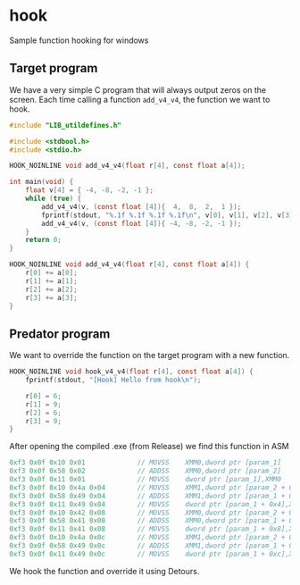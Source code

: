 # hook
Sample function hooking for windows

## Target program

We have a very simple C program that will always output zeros on the screen.
Each time calling a function `add_v4_v4`, the function we want to hook.

```c
#include "LIB_utildefines.h"

#include <stdbool.h>
#include <stdio.h>

HOOK_NOINLINE void add_v4_v4(float r[4], const float a[4]);

int main(void) {
	float v[4] = { -4, -8, -2, -1 };
	while (true) {
		add_v4_v4(v, (const float [4]){  4,  8,  2,  1 });
		fprintf(stdout, "%.1f %.1f %.1f %.1f\n", v[0], v[1], v[2], v[3]);
		add_v4_v4(v, (const float [4]){ -4, -8, -2, -1 });
	}
	return 0;
}

HOOK_NOINLINE void add_v4_v4(float r[4], const float a[4]) {
	r[0] += a[0];
	r[1] += a[1];
	r[2] += a[2];
	r[3] += a[3];
}

```
## Predator program

We want to override the function on the target program with a new function.

```c
HOOK_NOINLINE void hook_v4_v4(float r[4], const float a[4]) {
	fprintf(stdout, "[Hook] Hello from hook\n");

	r[0] = 6;
	r[1] = 9;
	r[2] = 6;
	r[3] = 9;
}
```

After opening the compiled .exe (from Release) we find this function in ASM

```c
0xf3 0x0f 0x10 0x01				// MOVSS	XMM0,dword ptr [param_1]
0xf3 0x0f 0x58 0x02				// ADDSS	XMM0,dword ptr [param_2]
0xf3 0x0f 0x11 0x01				// MOVSS	dword ptr [param_1],XMM0
0xf3 0x0f 0x10 0x4a 0x04		// MOVSS	XMM1,dword ptr [param_2 + 0x4]
0xf3 0x0f 0x58 0x49 0x04		// ADDSS	XMM1,dword ptr [param_1 + 0x4]
0xf3 0x0f 0x11 0x49 0x04		// MOVSS	dword ptr [param_1 + 0x4],XMM1
0xf3 0x0f 0x10 0x42 0x08		// MOVSS	XMM0,dword ptr [param_2 + 0x8]
0xf3 0x0f 0x58 0x41 0x08		// ADDSS	XMM0,dword ptr [param_1 + 0x8]
0xf3 0x0f 0x11 0x41 0x08		// MOVSS	dword ptr [param_1 + 0x8],XMM0
0xf3 0x0f 0x10 0x4a 0x0c		// MOVSS	XMM1,dword ptr [param_2 + 0xc]
0xf3 0x0f 0x58 0x49 0x0c		// ADDSS	XMM1,dword ptr [param_1 + 0xc]
0xf3 0x0f 0x11 0x49 0x0c		// MOVSS	dword ptr [param_1 + 0xc],XMM1
```

We hook the function and override it using Detours.
